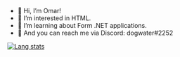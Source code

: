 - 👋 Hi, I’m Omar!
- 👀 I’m interested in HTML.
- 🌱 I’m learning about Form .NET applications.
- 💬 And you can reach me via Discord: dogwater#2252

[![Lang stats](https://github-readme-stats.vercel.app/api/top-langs/?username=OmarHopman&layout=compact)](https://github.com/anuraghazra/github-readme-stats)
